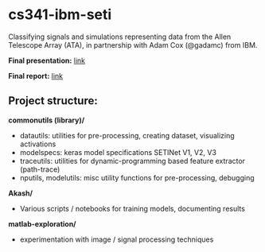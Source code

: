 # cs341-ibm-seti

Classifying signals and simulations representing data from the Allen Telescope Array (ATA), in partnership with Adam Cox (@gadamc) from IBM. 

**Final presentation:** [link](https://docs.google.com/presentation/d/e/2PACX-1vSCqoerGFaEWE1RixF4JAQpdREUC-H57kOQU--OU4yEQY08ZLUpwF4J1ghw0Py-hix5G822xES_h_YX/pub?start=false&loop=false&delayms=3000)

**Final report:** [link](https://akashmjn.github.io/cs341/cs341-seti-final-report.pdf)

## Project structure: 

**commonutils (library)/**
  - datautils: utilities for pre-processing, creating dataset, visualizing activations
  - modelspecs: keras model specifications SETINet V1, V2, V3
  - traceutils: utilities for dynamic-programming based feature extractor (path-trace)
  - nputils, modelutils: misc utility functions for pre-processing, debugging
  
**Akash/**
  - Various scripts / notebooks for training models, documenting results
  
**matlab-exploration/**
  - experimentation with image / signal processing techniques 
